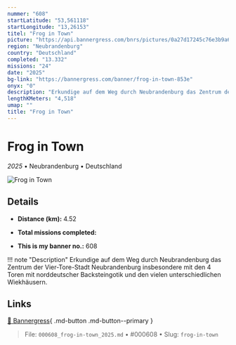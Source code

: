 ```yaml
---
nummer: "608"
startLatitude: "53,561118"
startLongitude: "13,26153"
titel: "Frog in Town"
picture: "https://api.bannergress.com/bnrs/pictures/0a27d17245c76e3b9a6a3e4090e90561"
region: "Neubrandenburg"
country: "Deutschland"
completed: "13.332"
missions: "24"
date: "2025"
bg-link: "https://bannergress.com/banner/frog-in-town-853e"
onyx: "0"
description: "Erkundige auf dem Weg durch Neubrandenburg das Zentrum der Vier-Tore-Stadt Neubrandenburg insbesondere mit den 4 Toren mit norddeutscher Backsteingotik und den vielen unterschiedlichen Wiekhäusern."
lengthKMeters: "4,518"
umap: ""
title: "Frog in Town"
---
```

# Frog in Town

*2025* • Neubrandenburg • Deutschland

![Frog in Town](https://api.bannergress.com/bnrs/pictures/0a27d17245c76e3b9a6a3e4090e90561)

## Details
- **Distance (km):** 4.52

- **Total missions completed:** 
- **This is my banner no.:** 608


!!! note "Description"
    Erkundige auf dem Weg durch Neubrandenburg das Zentrum der Vier-Tore-Stadt Neubrandenburg insbesondere mit den 4 Toren mit norddeutscher Backsteingotik und den vielen unterschiedlichen Wiekhäusern.



## Links
[🔗 Bannergress](https://bannergress.com/banner/frog-in-town-853e){ .md-button .md-button--primary }



> File: `000608_frog-in-town_2025.md` • #000608 • Slug: `frog-in-town`
